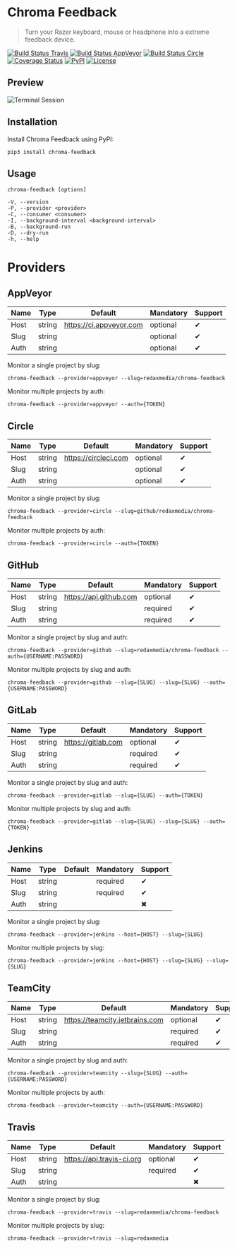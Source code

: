 Chroma Feedback
===============

> Turn your Razer keyboard, mouse or headphone into a extreme feedback device.

[![Build Status Travis](https://img.shields.io/travis/redaxmedia/chroma-feedback.svg)](https://travis-ci.org/redaxmedia/chroma-feedback)
[![Build Status AppVeyor](https://img.shields.io/appveyor/ci/redaxmedia/chroma-feedback.svg)](https://ci.appveyor.com/project/redaxmedia/chroma-feedback)
[![Build Status Circle](https://img.shields.io/circleci/project/github/redaxmedia/chroma-feedback.svg)](https://circleci.com/gh/redaxmedia/chroma-feedback)
[![Coverage Status](https://img.shields.io/coveralls/redaxmedia/chroma-feedback.svg)](https://coveralls.io/r/redaxmedia/chroma-feedback)
[![PyPI](https://img.shields.io/pypi/v/chroma-feedback.svg)](https://pypi.org/project/chroma-feedback)
[![License](https://img.shields.io/pypi/l/chroma-feedback.svg)](https://pypi.org/project/chroma-feedback)


Preview
-------

![Terminal Session](https://cdn.rawgit.com/redaxmedia/media/master/chroma-feedback/terminal-session.svg)


Installation
------------

Install Chroma Feedback using PyPI:

```
pip3 install chroma-feedback
```


Usage
-----

```
chroma-feedback [options]

-V, --version
-P, --provider <provider>
-C, --consumer <consumer>
-I, --background-interval <background-interval>
-B, --background-run
-D, --dry-run
-h, --help
```


Providers
=========


AppVeyor
--------

| Name | Type   | Default                 | Mandatory | Support |
|------|--------|-------------------------|-----------|---------|
| Host | string | https://ci.appveyor.com | optional  | ✔       |
| Slug | string |                         | optional  | ✔       |
| Auth | string |                         | optional  | ✔       |

Monitor a single project by slug:

```
chroma-feedback --provider=appveyor --slug=redaxmedia/chroma-feedback
```

Monitor multiple projects by auth:

```
chroma-feedback --provider=appveyor --auth={TOKEN}
```


Circle
------

| Name | Type   | Default              | Mandatory | Support |
|------|--------|----------------------|-----------|---------|
| Host | string | https://circleci.com | optional  | ✔       |
| Slug | string |                      | optional  | ✔       |
| Auth | string |                      | optional  | ✔       |

Monitor a single project by slug:

```
chroma-feedback --provider=circle --slug=github/redaxmedia/chroma-feedback
```

Monitor multiple projects by auth:

```
chroma-feedback --provider=circle --auth={TOKEN}
```


GitHub
------

| Name | Type   | Default                | Mandatory | Support |
|------|--------|------------------------|-----------|---------|
| Host | string | https://api.github.com | optional  | ✔       |
| Slug | string |                        | required  | ✔       |
| Auth | string |                        | required  | ✔       |

Monitor a single project by slug and auth:

```
chroma-feedback --provider=github --slug=redaxmedia/chroma-feedback --auth={USERNAME:PASSWORD}
```

Monitor multiple projects by slug and auth:

```
chroma-feedback --provider=github --slug={SLUG} --slug={SLUG} --auth={USERNAME:PASSWORD}
```


GitLab
------

| Name | Type   | Default            | Mandatory | Support |
|------|--------|--------------------|-----------|---------|
| Host | string | https://gitlab.com | optional  | ✔       |
| Slug | string |                    | required  | ✔       |
| Auth | string |                    | required  | ✔       |

Monitor a single project by slug and auth:

```
chroma-feedback --provider=gitlab --slug={SLUG} --auth={TOKEN}
```

Monitor multiple projects by slug and auth:

```
chroma-feedback --provider=gitlab --slug={SLUG} --slug={SLUG} --auth={TOKEN}
```


Jenkins
-------

| Name | Type   | Default | Mandatory | Support |
|------|--------|---------|-----------|---------|
| Host | string |         | required  | ✔       |
| Slug | string |         | required  | ✔       |
| Auth | string |         |           | ✖       |

Monitor a single project by slug:

```
chroma-feedback --provider=jenkins --host={HOST} --slug={SLUG}
```

Monitor multiple projects by slug:

```
chroma-feedback --provider=jenkins --host={HOST} --slug={SLUG} --slug={SLUG}
```


TeamCity
--------

| Name | Type   | Default                        | Mandatory | Support |
|------|--------|--------------------------------|-----------|---------|
| Host | string | https://teamcity.jetbrains.com | optional  | ✔       |
| Slug | string |                                | required  | ✔       |
| Auth | string |                                | required  | ✔       |

Monitor a single project by slug and auth:

```
chroma-feedback --provider=teamcity --slug={SLUG} --auth={USERNAME:PASSWORD}
```

Monitor multiple projects by auth:

```
chroma-feedback --provider=teamcity --auth={USERNAME:PASSWORD}
```


Travis
------

| Name | Type   | Default                   | Mandatory | Support |
|------|--------|---------------------------|-----------|---------|
| Host | string | https://api.travis-ci.org | optional  | ✔       |
| Slug | string |                           | required  | ✔       |
| Auth | string |                           |           | ✖       |

Monitor a single project by slug:

```
chroma-feedback --provider=travis --slug=redaxmedia/chroma-feedback
```

Monitor multiple projects by slug:

```
chroma-feedback --provider=travis --slug=redaxmedia
```
